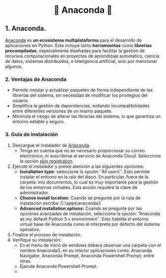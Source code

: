 <h1 align="center">
🔸 Anaconda 🔸
</h1>

## 1. Anaconda.

[Anaconda](https://www.anaconda.com/) es **un ecosistema multiplataforma** para el desarrollo de aplicaciones en Python. Este incluye tanto **herramientas** como **librerias precompiladas**, especialmente diseñadas para facilitar la gestión de recursos computacionales en proyectos de aprendizaje automático, ciencia de datos, sistemas distribuidos, e inteligencia artificial, solo por mencionar algunos.

### 2. Ventajas de Anaconda

* Permite instalar y actualizar paquetes de forma independiente de las librerias del sistema, sin necesidad de modificar los privilegios del usuario.
* Simplifica la gestión de dependencias, evitando incompatibilidades entre diferentes versiones de un mismo paquete.  
* Minimiza el riesgo de alterar las librerias del sistema, lo que garantiza un entorno estable y seguro.

### 3. Guía de instalación

1. Descargue el instalador de [Anaconda](https://www.anaconda.com/download).
   - Tenga en cuenta que no es necesario proporcionar su correo electrónico, ni suscribirse al servicio de Anaconda Cloud. Seleccione la opción [skip registration](https://www.anaconda.com/download/success).
2. Ejecute el instalador y preste atención a las siguientes opciones:
   - **Installation type:** seleccione la opción ''All users''. Esto permite instalar el entorno en la raíz del disco. En particular, fuera de la carpeta: mis documentos, lo cual es muy importante para la gestión de los entornos virtuales. Esta acción requiere la clave de administrador.
   - **Choose install location:** Cuando se pregunte por la ruta de instalación escriba: C:\apps\anaconda3
   - **Advanced installation options:** Cuando se pregunte por las opciones avanzadas de instalación, seleccione la opción: “Anaconda as my default Python 3.x environment''. Esto habilita el entorno virtual base de Anaconda como el interprete por defecto del sistema operativo.
3. Finalice el proceso de instalación.
4. Verifique su instalación:
   - En el menu de inicio de windows debera observar una carpeta con el nombre Anaconda3, en su interior aplicaciones como: Anaconda Navigator, Anaconda Prompt, Anaconda Powershell Prompt, entre otras.
   - Ejecute Anaconda Powershell Prompt.
   - 
